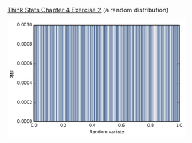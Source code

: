 [Think Stats Chapter 4 Exercise 2](http://greenteapress.com/thinkstats2/html/thinkstats2005.html#toc41) (a random distribution)


![Pmf](https://github.com/imoscovitz/dsp/blob/master/statistics/Pmf.png "Pmf") 
